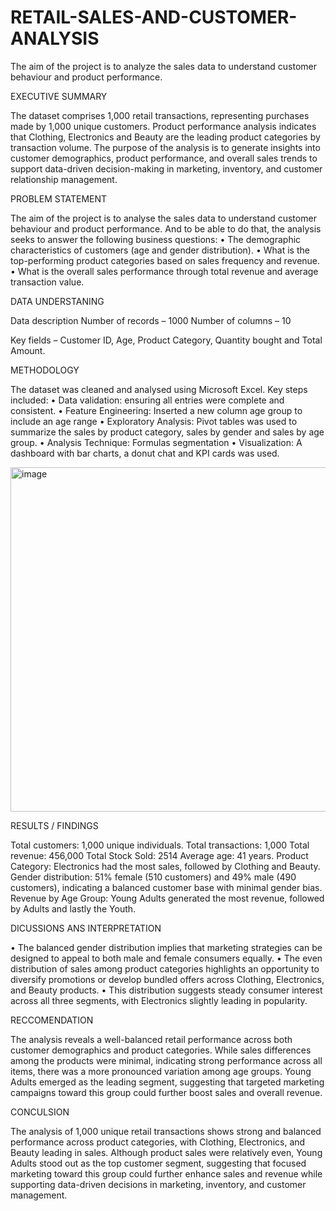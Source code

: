 # RETAIL-SALES-AND-CUSTOMER-ANALYSIS
The aim of the project is to analyze the sales data to understand customer behaviour and product performance.



EXECUTIVE SUMMARY

The dataset comprises 1,000 retail transactions, representing purchases made by 1,000 unique customers.
Product performance analysis indicates that Clothing, Electronics and Beauty are the leading product categories by transaction volume.
The purpose of the analysis is to generate insights into customer demographics, product performance, and overall sales trends to support data-driven decision-making in marketing, inventory, and customer relationship management.




PROBLEM STATEMENT

The aim of the project is to analyse the sales data to understand customer behaviour and product performance. And to be able to do that, the analysis seeks to answer the following business questions:
•	The demographic characteristics of customers (age and gender distribution).
•	What is the top-performing product categories based on sales frequency and revenue.
•	What is the overall sales performance through total revenue and average transaction value.




DATA UNDERSTANING

Data description
Number of records – 1000
Number of columns – 10

Key fields – Customer ID, Age, Product Category, Quantity bought and Total Amount.




METHODOLOGY

The dataset was cleaned and analysed using Microsoft Excel.
Key steps included:
•	Data validation: ensuring all entries were complete and consistent.
•	Feature Engineering: Inserted a new column age group to include an age range
•	Exploratory Analysis: Pivot tables was used to summarize the sales by product category, sales by gender and sales by age group.
•	Analysis Technique: Formulas segmentation
•	Visualization: A dashboard with bar charts, a donut chat and KPI cards was used.


 <img width="1020" height="551" alt="image" src="https://github.com/user-attachments/assets/c0629bf3-f049-46e9-9f7b-81d3f1c07416" />






RESULTS / FINDINGS

Total customers: 1,000 unique individuals.
Total transactions: 1,000
Total revenue: 456,000
Total Stock Sold: 2514
Average age: 41 years.
Product Category: Electronics had the most sales, followed by Clothing and Beauty.
Gender distribution: 51% female (510 customers) and 49% male (490 customers), indicating a balanced customer base with minimal gender bias.
Revenue by Age Group: Young Adults generated the most revenue, followed by Adults and lastly the Youth.






DICUSSIONS ANS INTERPRETATION

•	The balanced gender distribution implies that marketing strategies can be designed to appeal to both male and female consumers equally.
•	The even distribution of sales among product categories highlights an opportunity to diversify promotions or develop bundled offers across Clothing, Electronics, and Beauty products.
•	This distribution suggests steady consumer interest across all three segments, with Electronics slightly leading in popularity.





RECCOMENDATION

The analysis reveals a well-balanced retail performance across both customer demographics and product categories.
While sales differences among the products were minimal, indicating strong performance across all items, there was a more pronounced variation among age groups. Young Adults emerged as the leading segment, suggesting that targeted marketing campaigns toward this group could further boost sales and overall revenue.



CONCULSION

The analysis of 1,000 unique retail transactions shows strong and balanced performance across product categories, with Clothing, Electronics, and Beauty leading in sales. Although product sales were relatively even, Young Adults stood out as the top customer segment, suggesting that focused marketing toward this group could further enhance sales and revenue while supporting data-driven decisions in marketing, inventory, and customer management.
